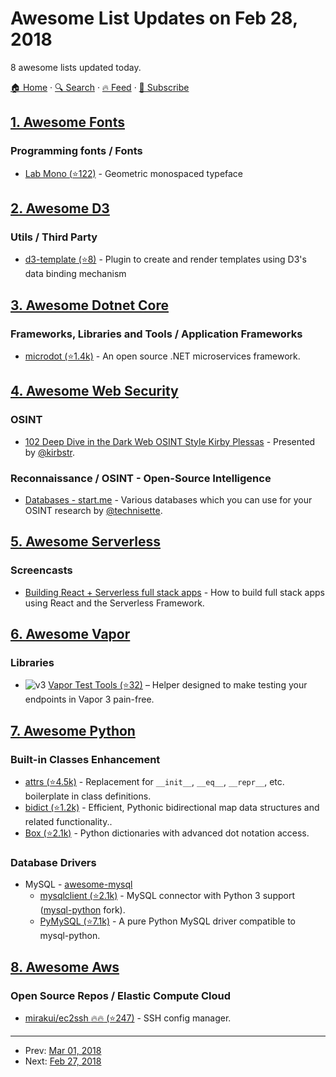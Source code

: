 # Awesome List Updates on Feb 28, 2018

8 awesome lists updated today.

[🏠 Home](/README.md) · [🔍 Search](https://test.trackawesomelist.com/search/) · [🔥 Feed](https://test.trackawesomelist.com/rss.xml) · [📮 Subscribe](https://trackawesomelist.us17.list-manage.com/subscribe?u=d2f0117aa829c83a63ec63c2f&id=36a103854c)



## [1. Awesome Fonts](/content/brabadu/awesome-fonts/README.md)

### Programming fonts / Fonts

*   [Lab Mono (⭐122)](https://github.com/hatsumatsu/Lab-Mono) - Geometric monospaced typeface

## [2. Awesome D3](/content/wbkd/awesome-d3/README.md)

### Utils / Third Party

*   [d3-template (⭐8)](https://github.com/ErikOnBike/d3-template) - Plugin to create and render templates using D3's data binding mechanism

## [3. Awesome Dotnet Core](/content/thangchung/awesome-dotnet-core/README.md)

### Frameworks, Libraries and Tools / Application Frameworks

*   [microdot (⭐1.4k)](https://github.com/gigya/microdot) - An open source .NET microservices framework.

## [4. Awesome Web Security](/content/qazbnm456/awesome-web-security/README.md)

### OSINT

*   [102 Deep Dive in the Dark Web OSINT Style Kirby Plessas](https://www.youtube.com/watch?v=fzd3zkAI_o4) - Presented by [@kirbstr](https://twitter.com/kirbstr).

### Reconnaissance / OSINT - Open-Source Intelligence

*   [Databases - start.me](https://start.me/p/QRENnO/databases) - Various databases which you can use for your OSINT research by [@technisette](https://twitter.com/technisette).

## [5. Awesome Serverless](/content/pmuens/awesome-serverless/README.md)

### Screencasts

*   [Building React + Serverless full stack apps](https://www.youtube.com/watch?v=UGrGce6-cX4) - How to build full stack apps using React and the Serverless Framework.

## [6. Awesome Vapor](/content/vapor-community/awesome-vapor/README.md)

### Libraries

*   ![v3](https://github.com/vapor-community/awesome-vapor/raw/main/img/vapor-3.png) [Vapor Test Tools (⭐32)](https://github.com/LiveUI/VaporTestTools) – Helper designed to make testing your endpoints in Vapor 3 pain-free.

## [7. Awesome Python](/content/vinta/awesome-python/README.md)

### Built-in Classes Enhancement

*   [attrs (⭐4.5k)](https://github.com/python-attrs/attrs) - Replacement for `__init__`, `__eq__`, `__repr__`, etc. boilerplate in class definitions.
*   [bidict (⭐1.2k)](https://github.com/jab/bidict) - Efficient, Pythonic bidirectional map data structures and related functionality..
*   [Box (⭐2.1k)](https://github.com/cdgriffith/Box) - Python dictionaries with advanced dot notation access.

### Database Drivers

*   MySQL - [awesome-mysql](http://shlomi-noach.github.io/awesome-mysql/)
    *   [mysqlclient (⭐2.1k)](https://github.com/PyMySQL/mysqlclient-python) - MySQL connector with Python 3 support ([mysql-python](https://sourceforge.net/projects/mysql-python/) fork).
    *   [PyMySQL (⭐7.1k)](https://github.com/PyMySQL/PyMySQL) - A pure Python MySQL driver compatible to mysql-python.

## [8. Awesome Aws](/content/donnemartin/awesome-aws/README.md)

### Open Source Repos / Elastic Compute Cloud

*   [mirakui/ec2ssh :fire::fire: (⭐247)](https://github.com/mirakui/ec2ssh) - SSH config manager.

---

- Prev: [Mar 01, 2018](/content/2018/03/01/README.md)
- Next: [Feb 27, 2018](/content/2018/02/27/README.md)